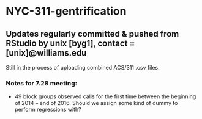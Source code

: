 # NYC-311-gentrification
## Updates regularly committed & pushed from RStudio by unix [byg1], contact = [unix]@williams.edu

Still in the process of uploading combined ACS/311 .csv files.

### Notes for 7.28 meeting:
* 49 block groups observed calls for the first time between the beginning of 2014 – end of 2016. Should we assign some kind of dummy to perform regressions with?
